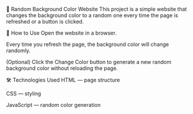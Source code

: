 🎨 Random Background Color Website
This project is a simple website that changes the background color to a random one every time the page is refreshed or a button is clicked.

🚀 How to Use
Open the website in a browser.

Every time you refresh the page, the background color will change randomly.

(Optional) Click the Change Color button to generate a new random background color without reloading the page.

🛠️ Technologies Used
HTML — page structure

CSS — styling

JavaScript — random color generation
